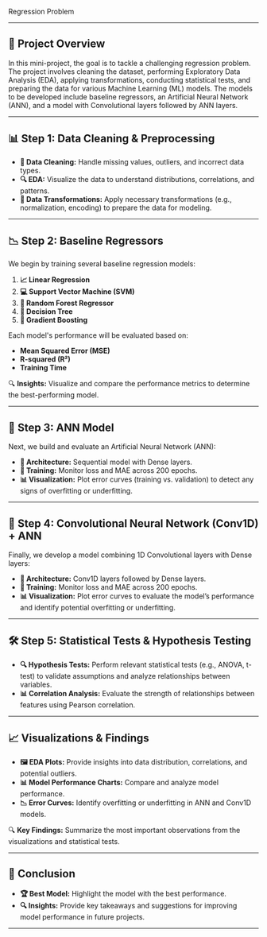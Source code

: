 Regression Problem


---

## 🚀 Project Overview

In this mini-project, the goal is to tackle a challenging regression problem. The project involves cleaning the dataset, performing Exploratory Data Analysis (EDA), applying transformations, conducting statistical tests, and preparing the data for various Machine Learning (ML) models. The models to be developed include baseline regressors, an Artificial Neural Network (ANN), and a model with Convolutional layers followed by ANN layers.

---

## 📊 Step 1: Data Cleaning & Preprocessing

- **🧼 Data Cleaning:** Handle missing values, outliers, and incorrect data types.
- **🔍 EDA:** Visualize the data to understand distributions, correlations, and patterns.
- **🔄 Data Transformations:** Apply necessary transformations (e.g., normalization, encoding) to prepare the data for modeling.

---

## 📉 Step 2: Baseline Regressors

We begin by training several baseline regression models:

1. **📈 Linear Regression**
2. **💻 Support Vector Machine (SVM)**
3. **🌲 Random Forest Regressor**
4. **🌳 Decision Tree**
5. **🚀 Gradient Boosting**

Each model's performance will be evaluated based on:

- **Mean Squared Error (MSE)**
- **R-squared (R²)**
- **Training Time**

🔍 **Insights:** Visualize and compare the performance metrics to determine the best-performing model.

---

## 🧠 Step 3: ANN Model

Next, we build and evaluate an Artificial Neural Network (ANN):

- **📐 Architecture:** Sequential model with Dense layers.
- **🔧 Training:** Monitor loss and MAE across 200 epochs.
- **📊 Visualization:** Plot error curves (training vs. validation) to detect any signs of overfitting or underfitting.

---

## 📡 Step 4: Convolutional Neural Network (Conv1D) + ANN

Finally, we develop a model combining 1D Convolutional layers with Dense layers:

- **📐 Architecture:** Conv1D layers followed by Dense layers.
- **🔧 Training:** Monitor loss and MAE across 200 epochs.
- **📊 Visualization:** Plot error curves to evaluate the model’s performance and identify potential overfitting or underfitting.

---

## 🛠️ Step 5: Statistical Tests & Hypothesis Testing

- **🔍 Hypothesis Tests:** Perform relevant statistical tests (e.g., ANOVA, t-test) to validate assumptions and analyze relationships between variables.
- **📊 Correlation Analysis:** Evaluate the strength of relationships between features using Pearson correlation.

---

## 📈 Visualizations & Findings

- **🖼️ EDA Plots:** Provide insights into data distribution, correlations, and potential outliers.
- **📊 Model Performance Charts:** Compare and analyze model performance.
- **📉 Error Curves:** Identify overfitting or underfitting in ANN and Conv1D models.

🔍 **Key Findings:** Summarize the most important observations from the visualizations and statistical tests.

---

## 📝 Conclusion

- **🏆 Best Model:** Highlight the model with the best performance.
- **🔍 Insights:** Provide key takeaways and suggestions for improving model performance in future projects.

---
